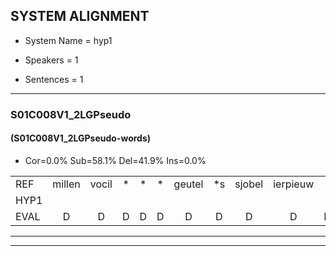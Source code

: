 
## SYSTEM ALIGNMENT

- System Name = hyp1

- Speakers = 1

- Sentences = 1

---

### S01C008V1_2LGPseudo

#### (S01C008V1_2LGPseudo-words)

- Cor=0.0%	Sub=58.1%	Del=41.9%	Ins=0.0%

|  |  |  |  |  |  |  |  |  |  |  |  |  |  |  |  |  |  |  |  |  |  |  |  |  |  |  |  |  |  |  |  |  |  |  |  |  |  |  |  |  |  |  |  |  |  |  |  |  |  |  |  |  |  |  |  |  |  |  |  |  |  |  |  |  |  |  |  |  |  |  |  |  |  |  |  |  |  |  |  |  |  |  |  |  |  |  |  |  |  |  |  |  |  |  |  |  |  |  |  |  |  |  |  |  |  |  |  |  |  |  |  |  |  |  |  |  |  |  |  |  |  |  |  |  |  |  |  |  |  |  |  |  |  |  |  |  |
|:--- |:---:|:---:|:---:|:---:|:---:|:---:|:---:|:---:|:---:|:---:|:---:|:---:|:---:|:---:|:---:|:---:|:---:|:---:|:---:|:---:|:---:|:---:|:---:|:---:|:---:|:---:|:---:|:---:|:---:|:---:|:---:|:---:|:---:|:---:|:---:|:---:|:---:|:---:|:---:|:---:|:---:|:---:|:---:|:---:|:---:|:---:|:---:|:---:|:---:|:---:|:---:|:---:|:---:|:---:|:---:|:---:|:---:|:---:|:---:|:---:|:---:|:---:|:---:|:---:|:---:|:---:|:---:|:---:|:---:|:---:|:---:|:---:|:---:|:---:|:---:|:---:|:---:|:---:|:---:|:---:|:---:|:---:|:---:|:---:|:---:|:---:|:---:|:---:|:---:|:---:|:---:|:---:|:---:|:---:|:---:|:---:|:---:|:---:|:---:|:---:|:---:|:---:|:---:|:---:|:---:|:---:|:---:|:---:|:---:|:---:|:---:|:---:|:---:|:---:|:---:|:---:|:---:|:---:|:---:|:---:|:---:|:---:|:---:|:---:|:---:|:---:|:---:|:---:|:---:|:---:|:---:|:---:|:---:|:---:|:---:|:---:|
| REF | millen | vocil | * | * | * | geutel | *s | sjobel | ierpieuw | * | * | *t | * | * | * | *s | walaan | erke | * | * | * | haweel | saarweng | * | *s | gevicht | * | * | eemde | bepoud | * | * | * | orstalk | * | veten | * | gefouw | * | * | vurpaand | * | nizung | * | * | * | fiewon | * | kneurem | * | * | vawaai | * | *t | * | * | strellen | * | * | * | zwieten | * | * | *s | * | * | * | * | *s | * | foetbans | * | oonste | * | muider | * | * | *t | grijnken | * | *s | schielstaug | * | * | *t | * | * | * | prilsood | * | * | * | * | * | vloender | milste | * | * | veurder | * | * | * | * | * | kloeien | ulen | * | * | orponk | * | schodig | * | * | ijpo | * | * | * | * | menuur | spreikje | * | * | * | * | * | * | hiffreeuw | * | * | * | wooien | * | * | * | * | * |
| HYP1 |  |  |  |  |  |  |  |  |  |  |  |  |  |  |  |  |  |  |  |  |  |  |  |  |  |  |  |  |  |  |  |  |  |  |  |  |  |  |  |  |  |  |  |  |  |  |  |  |  |  |  |  |  |  |  |  |  | nem | o | it | dan | soi | bel | r | uhm | walim | e | g | l | ha | saren | g | em | t | uhm | ja | b | a | de | re | vet | en | ea | z | pade | veel | ore | a | uh | i | s | gge | el | uhm | vi | ja | uh | wie | net | ze | misschienn | voe | bans | oms | ne | de | um | sheel | se | g | ve | de | omeenood | st | vrn | de | en | klu | knoeling | uhm | um | overe | po | ik | sho | de | hig | e | pol | en | der | a | mi | uh | inwo | uh |
| EVAL | D | D | D | D | D | D | D | D | D | D | D | D | D | D | D | D | D | D | D | D | D | D | D | D | D | D | D | D | D | D | D | D | D | D | D | D | D | D | D | D | D | D | D | D | D | D | D | D | D | D | D | D | D | D | D | D | D | S | S | S | S | S | S | S | S | S | S | S | S | S | S | S | S | S | S | S | S | S | S | S | S | S | S | S | S | S | S | S | S | S | S | S | S | S | S | S | S | S | S | S | S | S | S | S | S | S | S | S | S | S | S | S | S | S | S | S | S | S | S | S | S | S | S | S | S | S | S | S | S | S | S | S | S | S | S | S |
---

---
